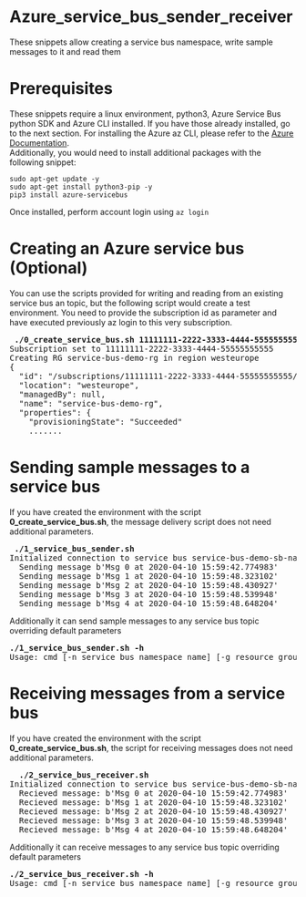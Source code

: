 
# Azure_service_bus_sender_receiver

These snippets allow creating a service bus namespace, write sample messages to it and read them

# Prerequisites
These snippets require a linux environment, python3, Azure Service Bus python SDK and Azure CLI installed. If you have those already installed, go to the next section. 
For installing the Azure az CLI, please refer to the [Azure Documentation](https://docs.microsoft.com/en-us/cli/azure/install-azure-cli?view=azure-cli-latest). <br/>
Additionally, you would need to install additional packages with the following snippet:

```
sudo apt-get update -y
sudo apt-get install python3-pip -y
pip3 install azure-servicebus
```
Once installed, perform account login using ```az login```

# Creating an Azure service bus (Optional)
You can use the scripts provided for writing and reading from an existing service bus an topic, but the following script would create a test environment. You need to provide the subscription id as parameter and have executed previously az login to this very subscription.
<pre>
<b> ./0_create_service_bus.sh 11111111-2222-3333-4444-55555555555 </b>
Subscription set to 11111111-2222-3333-4444-55555555555
Creating RG service-bus-demo-rg in region westeurope
{
  "id": "/subscriptions/11111111-2222-3333-4444-55555555555/resourceGroups/service-bus-demo-rg",
  "location": "westeurope",
  "managedBy": null,
  "name": "service-bus-demo-rg",
  "properties": {
    "provisioningState": "Succeeded"
    .......
</pre>

# Sending sample messages to a service bus
If you have created the environment with the script **0_create_service_bus.sh**, the message delivery script does not need additional parameters.
<pre>
<b> ./1_service_bus_sender.sh  </b>
Initialized connection to service bus service-bus-demo-sb-namespace on topic service-bus-demo-sb-topic at 2020-04-10 15:59:42.774624
  Sending message b'Msg 0 at 2020-04-10 15:59:42.774983' 
  Sending message b'Msg 1 at 2020-04-10 15:59:48.323102' 
  Sending message b'Msg 2 at 2020-04-10 15:59:48.430927' 
  Sending message b'Msg 3 at 2020-04-10 15:59:48.539948' 
  Sending message b'Msg 4 at 2020-04-10 15:59:48.648204' 
</pre>

Additionally it can send sample messages to any service bus topic overriding default parameters
<pre>
<b>./1_service_bus_sender.sh -h  </b>
Usage: cmd [-n service_bus_namespace_name] [-g resource_group] [-k key_value] [-t topic]
</pre>

# Receiving messages from a service bus
If you have created the environment with the script **0_create_service_bus.sh**, the script for receiving messages does not need additional parameters.
<pre>
<b>  ./2_service_bus_receiver.sh  </b>
Initialized connection to service bus service-bus-demo-sb-namespace on topic service-bus-demo-sb-topic at 2020-04-10 16:05:10.806744
  Recieved message: b'Msg 0 at 2020-04-10 15:59:42.774983'
  Recieved message: b'Msg 1 at 2020-04-10 15:59:48.323102'
  Recieved message: b'Msg 2 at 2020-04-10 15:59:48.430927'
  Recieved message: b'Msg 3 at 2020-04-10 15:59:48.539948'
  Recieved message: b'Msg 4 at 2020-04-10 15:59:48.648204'
</pre>

Additionally it can receive messages to any service bus topic overriding default parameters
<pre>
<b>./2_service_bus_receiver.sh -h </b>
Usage: cmd [-n service_bus_namespace_name] [-g resource_group] [-k key_value] [-t topic]
</pre>
